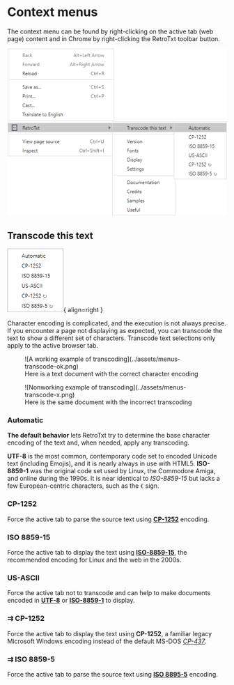 # Context menus

The context menu can be found by right-clicking on the active tab (web page) content and in Chrome by right-clicking the RetroTxt toolbar button.

![Context menu transcode text](../assets/menus-transcode.png)

## Transcode this text

![Transcode text submenu](../assets/menus-transcode-small.png){ align=right }

Character encoding is complicated, and the execution is not always precise. If you encounter a page not displaying as expected, you can transcode the text to show a different set of characters. Transcode text selections only apply to the active browser tab.

<figure markdown>
![A working example of transcoding](../assets/menus-transcode-ok.png)
  <figcaption>Here is a text document with the correct character encoding</figcaption>
</figure>

<figure markdown>
![Nonworking example of transcoding](../assets/menus-transcode-x.png)
  <figcaption>Here is the same document with the incorrect transcoding</figcaption>
</figure>

### Automatic

**The default behavior** lets RetroTxt try to determine the base character encoding of the text and, when needed, apply any transcoding.

**UTF-8** is the most common, contemporary code set to encoded Unicode text (including Emojis), and it is nearly always in use with HTML5. **ISO-8859-1** was the original code set used by Linux, the Commodore Amiga, and online during the 1990s. It is near identical to _ISO-8859-15_ but lacks a few European-centric characters, such as the `€` sign.

### CP-1252

Force the active tab to parse the source text using [**CP-1252**](https://en.wikipedia.org/wiki/Windows-1252) encoding.

### ISO 8859-15

Force the active tab to display the text using [**ISO-8859-15**](https://en.wikipedia.org/wiki/ISO/IEC_8859-15), the recommended encoding for Linux and the web in the 2000s.

### US-ASCII

Force the active tab not to transcode and can help to make documents encoded in
[**UTF-8**](https://en.wikipedia.org/wiki/UTF-8) or [**ISO-8859-1**](https://en.wikipedia.org/wiki/ISO/IEC_8859-1) to display.

### ⇉ CP-1252

Force the active tab to display the text using **CP-1252**, a familiar legacy Microsoft Windows encoding instead of the default MS-DOS [_CP-437_](https://en.wikipedia.org/wiki/Code_page_437).

### ⇉ ISO 8859-5

Force the active tab to parse the source text using [**ISO 8895-5**](https://en.wikipedia.org/wiki/ISO/IEC_8859-5) encoding.
